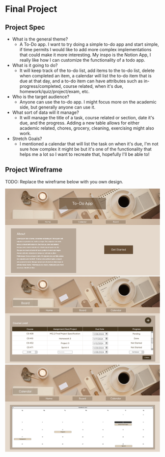 # Final Project

## Project Spec

- What is the general theme?
  - A To-Do app. I want to try doing a simple to-do app and start simple, if time permits I would like to add more complex implementations that could make it more interesting. My inspo is the Notion App, I really like how I can customize the functionality of a todo app.
- What is it going to do?
  - It will keep track of the to-do list, add items to the to-do list, delete when completed an item, a calendar will list the to-do item that is due at that day, and a to-do item can have attributes such as in-progress/completed, course related, when it's due, homework/quiz/project/exam, etc. 
- Who is the target audience?
  - Anyone can use the to-do app. I might focus more on the academic side, but generally anyone can use it.
- What sort of data will it manage?
  - It will manage the title of a task, course related or section, date it's due, and the progress. Adding a new table allows for either academic related, chores, grocery, cleaning, exercising might also work.
- Stretch Goals?
  - I mentioned a calendar that will list the task on when it's due, I'm not sure how complex it might be but it's one of the functionality that helps me a lot so I want to recreate that, hopefully I'll be able to!

## Project Wireframe

TODO: Replace the wireframe below with you own design.

![homepage](img/homepage.png)
![board](img/board.png)
![calendar](img/calendar.png)